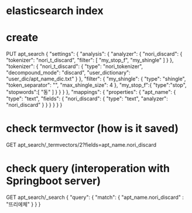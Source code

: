 # elasticsearch index

# create
PUT apt_search
{
  "settings": {
    "analysis": {
      "analyzer": {
        "nori_discard": {
          "tokenizer": "nori_t_discard",
          "filter": [
            "my_stop_f",
            "my_shingle"
          ]
        }
      },
      "tokenizer": {
        "nori_t_discard": {
          "type": "nori_tokenizer",
          "decompound_mode": "discard",
          "user_dictionary": "user_dic/apt_name_dic.txt"
        }
      },
       "filter": {
        "my_shingle": {
          "type": "shingle",
          "token_separator": "",
          "max_shingle_size": 4
        },
        "my_stop_f":{
          "type":"stop",
          "stopwords":[
            "동"
          ]
        }
      }
    }
  },
  "mappings": {
    "properties": {
      "apt_name": {
        "type": "text",
        "fields": {
          "nori_discard": {
            "type": "text",
            "analyzer": "nori_discard"
          }
        }
      }
    }
  }
}

# check termvector (how is it saved)

GET apt_search/_termvectors/2?fields=apt_name.nori_discard


# check query (interoperation with Springboot server)


GET apt_search/_search
{
  "query": {
    "match": {
      "apt_name.nori_discard" : "뜨리에체"
    }
  }
}

